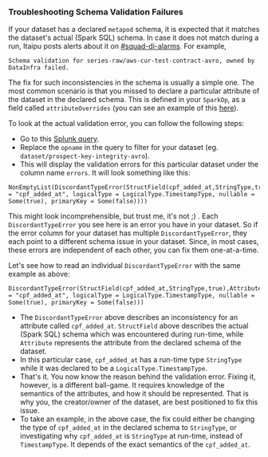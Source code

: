 ### Troubleshooting Schema Validation Failures

If your dataset has a declared `metapod` schema, it is expected that it matches the dataset's actual (Spark SQL) schema. In case it does not match during a run, Itaipu posts alerts about it on [#squad-di-alarms](https://nubank.slack.com/messages/C51LWJ0SK/). For example,
```
Schema validation for series-raw/aws-cur-test-contract-avro, owned by DataInfra failed.
```

The fix for such inconsistencies in the schema is usually a simple one. The most common scenario is that you missed to declare a particular attribute of the dataset in the declared schema. This is defined in your `SparkOp`, as a field called `attributeOverrides` (you can see an example of this [here](https://github.com/nubank/itaipu/blob/583492a5bda37a5ddc2d098878b05db74589ed7e/src/main/scala/etl/dataset/rollout_distribution/RolloutFeatureDistribution.scala#L23-L27)).

To look at the actual validation error, you can follow the following steps:
- Go to this [Splunk query](https://nubank.splunkcloud.com/en-GB/app/search/search?s=%2FservicesNS%2Fnobody%2Fsearch%2Fsaved%2Fsearches%2FETL%2520-%2520%2520Schema%2520Validation%2520Failures&display.page.search.mode=smart&dispatch.sample_ratio=1&q=search%20index%3Dcantareira%20%22Schema%20validation%20%22%20%7C%20rex%20%22failed%20for%20(%3F%3Copname%3E.*)%20from%20squad%20(%3F%3Csquad%3E.*)%20with%20the%20following%20errors%3A%20(%3F%3Cerrors%3E.*)%22%20%7C%20stats%20count%2C%20max(_time)%20as%20time%20by%20opname%2C%20squad%2C%20errors%20%7C%20fieldformat%20time%20%3D%20strftime(time%2C%20%22%25Y-%25m-%25d%22)%20%7C%20where%20(opname%3D%22dataset%2Fprospect-key-integrity-avro%22)&earliest=-7d&latest=now&display.page.search.tab=statistics&display.statistics.format.0=color&display.statistics.format.0.scale=sharedCategory&display.statistics.format.0.colorPalette=sharedList&display.statistics.format.0.field=squad&sid=1559305199.714510).
- Replace the `opname` in the query to filter for your dataset (eg. `dataset/prospect-key-integrity-avro`). 
- This will display the validation errors for this particular dataset under the column name `errors`. It will look something like this:
```
NonEmptyList(DiscordantTypeError(StructField(cpf_added_at,StringType,true),Attribute(name = "cpf_added_at", logicalType = LogicalType.TimestampType, nullable = Some(true), primaryKey = Some(false))))
```

This might look incomprehensible, but trust me, it's not ;) . Each `DiscordantTypeError` you see here is an error you have in your dataset. So if the error column for your dataset has multiple `DiscordantTypeError`, they each point to a different schema issue in your dataset. Since, in most cases, these errors are independent of each other, you can fix them one-at-a-time.

Let's see how to read an individual `DiscordantTypeError` with the same example as above:
```
DiscordantTypeError(StructField(cpf_added_at,StringType,true),Attribute(name = "cpf_added_at", logicalType = LogicalType.TimestampType, nullable = Some(true), primaryKey = Some(false)))
```

- The `DiscordantTypeError` above describes an inconsistency for an attribute called `cpf_added_at`. `StructField` above describes the actual (Spark SQL) schema which was encountered during run-time, while `Attribute` represents the attribute from the declared schema of the dataset.
- In this particular case, `cpf_added_at` has a run-time type `StringType` while it was declared to be a `LogicalType.TimestampType`.
- That's it. You now know the reason behind the validation error. Fixing it, however, is a different ball-game. It requires knowledge of the semantics of the attributes, and how it should be represented. That is why you, the creator/owner of the dataset, are best positioned to fix this issue.
- To take an example, in the above case, the fix could either be changing the type of `cpf_added_at` in the declared schema to `StringType`, or investigating why `cpf_added_at` is `StringType` at run-time, instead of `TimestampType`. It depends of the exact semantics of the `cpf_added_at`.

